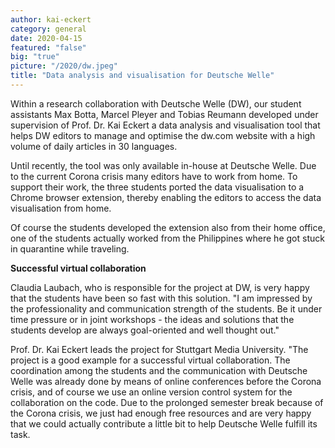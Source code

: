 ```yaml
---
author: kai-eckert
category: general
date: 2020-04-15
featured: "false"
big: "true"
picture: "/2020/dw.jpeg"
title: "Data analysis and visualisation for Deutsche Welle"
---
```

Within a research collaboration with Deutsche Welle (DW), our student assistants Max Botta, Marcel Pleyer and Tobias Reumann developed under supervision of Prof. Dr. Kai Eckert a data analysis and visualisation tool that helps DW editors to manage and optimise the dw.com website with a high volume of daily articles in 30 languages.

<!--more-->

Until recently, the tool was only available in-house at Deutsche Welle. Due to the current Corona crisis many editors have to work from home. To support their work, the three students ported the data visualisation to a Chrome browser extension, thereby enabling the editors to access the data visualisation from home.

Of course the students developed the extension also from their home office, one of the students actually worked from the Philippines where he got stuck in quarantine while traveling.

**Successful virtual collaboration**

Claudia Laubach, who is responsible for the project at DW, is very happy that the students have been so fast with this solution. "I am impressed by the professionality and communication strength of the students. Be it under time pressure or in joint workshops - the ideas and solutions that the students develop are always goal-oriented and well thought out."

Prof. Dr. Kai Eckert leads the project for Stuttgart Media University. "The project is a good example for a successful virtual collaboration. The coordination among the students and the communication with Deutsche Welle was already done by means of online conferences before the Corona crisis, and of course we use an online version control system for the collaboration on the code. Due to the prolonged semester break because of the Corona crisis, we just had enough free resources and are very happy that we could actually contribute a little bit to help Deutsche Welle fulfill its task.
